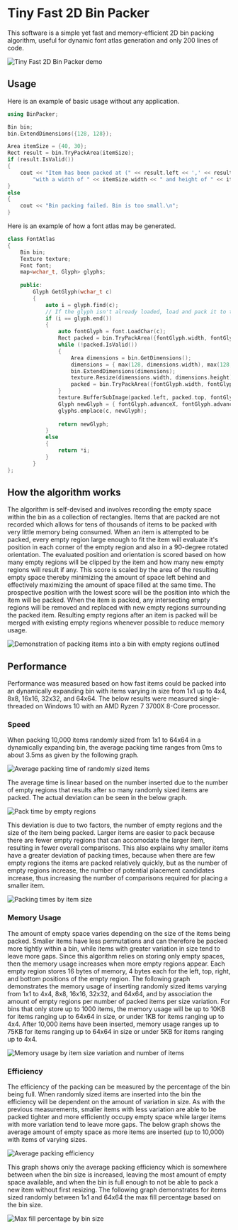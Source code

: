 # Tiny Fast 2D Bin Packer
This software is a simple yet fast and memory-efficient 2D bin packing algorithm, useful for dynamic font atlas generation and only 200 lines of code.

![Tiny Fast 2D Bin Packer demo](./images/preview1.gif)

## Usage
Here is an example of basic usage without any application.
```c++
using BinPacker;

Bin bin;
bin.ExtendDimensions({128, 128});

Area itemSize = {40, 30};
Rect result = bin.TryPackArea(itemSize);
if (result.IsValid())
{
	cout << "Item has been packed at (" << result.left << ',' << result.top << ")"
		"with a width of " << itemSize.width << " and height of " << itemSize.height << '\n';
}
else
{
	cout << "Bin packing failed. Bin is too small.\n";
}
```

Here is an example of how a font atlas may be generated.
```c++
class FontAtlas
{
	Bin bin;
	Texture texture;
	Font font;
	map<wchar_t, Glyph> glyphs;
	
	public:
		Glyph GetGlyph(wchar_t c)
		{
			auto i = glyph.find(c);
			// If the glyph isn't already loaded, load and pack it to the texture.
			if (i == glyph.end())
			{
				auto fontGlyph = font.LoadChar(c);
				Rect packed = bin.TryPackArea({fontGlyph.width, fontGlyph.height});
				while (!packed.IsValid())
				{
					Area dimensions = bin.GetDimensions();
					dimensions = { max(128, dimensions.width), max(128, dimensions.height) };
					bin.ExtendDimensions(dimensions);
					texture.Resize(dimensions.width, dimensions.height);
					packed = bin.TryPackArea({fontGlyph.width, fontGlyph.height});
				}
				texture.BufferSubImage(packed.left, packed.top, fontGlyph.width, fontGlyph.height, fontGlyph.bitmap);
				Glyph newGlyph = { fontGlyph.advanceX, fontGlyph.advanceY, packed.left, packed.top, fontGlyph.width, fontGlyph.height };
				glyphs.emplace(c, newGlyph);
				
				return newGlyph;
			}
			else
			{
				return *i;
			}
		}
};
```

## How the algorithm works
The algorithm is self-devised and involves recording the empty space within the bin as a collection of rectangles.
Items that are packed are not recorded which allows for tens of thousands of items to be packed with very little memory being consumed.
When an item is attempted to be packed, every empty region large enough to fit the item will evaluate it's position in each corner
of the empty region and also in a 90-degree rotated orientation. The evaluated position and orientation is scored based
on how many empty regions will be clipped by the item and how many new empty regions will result if any.
This score is scaled by the area of the resulting empty space thereby minimizing the amount of space left behind and effectively
maximizing the amount of space filled at the same time.
The prospective position with the lowest score will be the position into which the item will be packed.
When the item is packed, any intersecting empty regions will be removed and replaced with new empty regions surrounding the packed item.
Resulting empty regions after an item is packed will be merged with existing empty regions whenever possible to reduce memory usage.

![Demonstration of packing items into a bin with empty regions outlined](./images/preview2.gif)

## Performance
Performance was measured based on how fast items could be packed into an dynamically expanding bin with items varying in size from 1x1 up to 4x4, 8x8, 16x16, 32x32, and 64x64.
The below results were measured single-threaded on Windows 10 with an AMD Ryzen 7 3700X 8-Core processor.

### Speed
When packing 10,000 items randomly sized from 1x1 to 64x64 in a dynamically expanding bin, the average packing time ranges from 0ms to about 3.5ms as given by the following graph.

![Average packing time of randomly sized items](./images/AveragePackTime64.png)

The average time is linear based on the number inserted due to the number of empty regions that results after so many randomly sized items are packed.
The actual deviation can be seen in the below graph.

![Pack time by empty regions](./images/PackTimeByEmptyRegions64.png)

This deviation is due to two factors, the number of empty regions and the size of the item being packed.
Larger items are easier to pack because there are fewer empty regions that can accomodate the larger item, resulting in fewer overall comparisons.
This also explains why smaller items have a greater deviation of packing times, because when there are few empty regions the items are packed relatively quickly,
but as the number of empty regions increase, the number of potential placement candidates increase, thus increasing the number of comparisons required for placing a smaller item.

![Packing times by item size](./images/PackTimeByItemSize64.png)

### Memory Usage
The amount of empty space varies depending on the size of the items being packed.
Smaller items have less permutations and can therefore be packed more tightly within a bin, while items with greater variation in size tend to leave more gaps.
Since this algorithm relies on storing only empty spaces, then the memory usage increases when more empty regions appear.
Each empty region stores 16 bytes of memory, 4 bytes each for the left, top, right, and bottom positions of the empty region.
The following graph demonstrates the memory usage of inserting randomly sized items varying from 1x1 to 4x4, 8x8, 16x16, 32x32, and 64x64,
and by association the amount of empty regions per number of packed items per size variation.
For bins that only store up to 1000 items, the memory usage will be up to 10KB for items ranging up to 64x64 in size, or under 1KB for items ranging up to 4x4.
After 10,000 items have been inserted, memory usage ranges up to 75KB for items ranging up to 64x64 in size or under 5KB for items ranging up to 4x4.

![Memory usage by item size variation and number of items](./images/MemoryUsageByItemSizes.png)

### Efficiency
The efficiency of the packing can be measured by the percentage of the bin being full.
When randomly sized items are inserted into the bin the efficiency will be dependent on the amount of variation in size.
As with the previous measurements, smaller items with less variation are able to be packed tighter and more efficiently occupy empty space
while larger items with more variation tend to leave more gaps.
The below graph shows the average amount of empty space as more items are inserted (up to 10,000) with items of varying sizes.

![Average packing efficiency](./images/AverageFillPercent.png)

This graph shows only the average packing efficiency which is somewhere between when the bin size is increased, leaving the most amount of empty space available,
and when the bin is full enough to not be able to pack a new item without first resizing.
The following graph demonstrates for items sized randomly between 1x1 and 64x64 the max fill percentage based on the bin size.

![Max fill percentage by bin size](./images/MaxFillPercentage64.png)
